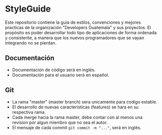 # StyleGuide
Este repositorio contiene la guia de estilos, convenciones y mejores practicas de la organizaci&oacute;n "Developers Guatemala" y sus proyectos. El prop&oacute;sito es poder desarrollar todo tipo de aplicaciones de forma ordenada y consistente, a manera que los nuevos programadores que se vayan integrando no se pierdan.

## Documentaci&oacute;n
* Documentaci&oacute;n de c&oacute;digo ser&aacute; en ingl&eacute;s.
* Documentaci&oacute;n para el usuario ser&aacute; en espa&ntilde;ol.

## Git
* La rama "master" (master branch) sera unicamente para codigo estable.
* El desarrollo de nuevas caracteristicas (features) se hara en su respectiva rama.
* Cada merge hacia la rama master, debe contar con al menos una revision por algun miembro que no sea el autor.
* El mensaje de cada commit ```git commit -m "..."```, ser&aacute; en ingl&eacute;s.
